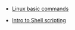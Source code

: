 * [Linux basic commands](./Intro%20to%20DevOps%20and%20Linux.md)

* [Intro to Shell scripting](./Shell%20scripting.md)

